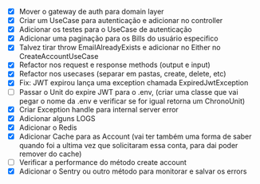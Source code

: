 - [X] Mover o gateway de auth para domain layer
- [X] Criar um UseCase para autenticação e adicionar no controller
- [X] Adicionar os testes para o UseCase de autenticação
- [X] Adicionar uma paginação para os Bills do usuário especifico
- [X] Talvez tirar throw EmailAlreadyExists e adicionar no Either no CreateAccountUseCase
- [X] Refactor nos request e response methods (output e input)
- [X] Refactor nos usecases (separar em pastas, create, delete, etc)
- [X] Fix: JWT expirou lança uma exception chamada ExpiredJwtException
- [ ] Passar o Unit do expire JWT para o .env, (criar uma classe que vai pegar o nome da .env e verificar se for igual retorna um ChronoUnit)
- [X] Criar Exception handle para internal server error
- [X] Adicionar alguns LOGS
- [X] Adicionar o Redis
- [X] Adicionar Cache para as Account (vai ter também uma forma de saber quando foi a ultima vez que solicitaram essa conta, para dai poder remover do cache)
- [ ] Verificar a performance do método create account
- [X] Adicionar o Sentry ou outro método para monitorar e salvar os errors
